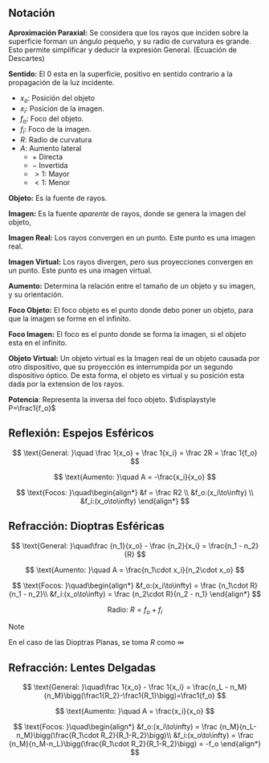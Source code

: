 ## Notación

**Aproximación Paraxial:** Se considera que los rayos que inciden sobre la superficie forman un ángulo pequeño, y su radio de curvatura es grande. Esto permite simplificar y deducir la expresión General. (Ecuación de Descartes)

**Sentido:** El $0$ esta en la superficie, positivo en sentido contrario a la propagación de la luz incidente.

- $x_o:$ Posición del objeto
- $x_i:$ Posición de la imagen.
- $f_o:$ Foco del objeto.
- $f_i:$ Foco de la imagen.
- $R:$ Radio de curvatura
- $A:$ Aumento lateral
	- $+$ Directa
	- $-$ Invertida
	- $>1:$ Mayor
	- $< 1:$ Menor

**Objeto:** Es la fuente de rayos.

**Imagen:** Es la fuente *aparente* de rayos, donde se genera la imagen del objeto,

**Imagen Real:** Los rayos convergen en un punto. Este punto es una imagen real.

**Imagen Virtual:** Los rayos divergen, pero sus proyecciones convergen en un punto. Este punto es una imagen virtual.

**Aumento:** Determina la relación entre el tamaño de un objeto y su imagen, y su orientación.

**Foco Objeto:** El foco objeto es el punto donde debo poner un objeto, para que la imagen se forme en el infinito.

**Foco Imagen:** El foco es el punto donde se forma la imagen, si el objeto esta en el infinito.

**Objeto Virtual:** Un objeto virtual es la Imagen real de un objeto causada por otro dispositivo, que su proyección es interrumpida por un segundo dispositivo óptico. De esta forma, el objeto es virtual y su posición esta dada por la extension de los rayos.

**Potencia**: Representa la inversa del foco objeto. $\displaystyle P=\frac1{f_o}$

## Reflexión: Espejos Esféricos

$$
\text{General: }\quad \frac 1{x_o} + \frac 1{x_i} = \frac 2R = \frac 1{f_o}
$$

$$
\text{Aumento: }\quad A = -\frac{x_i}{x_o}
$$

$$
\text{Focos: }\quad\begin{align*}
&f = \frac R2 \\
&f_o:(x_i\to\infty) \\
&f_i:(x_o\to\infty)
\end{align*}
$$

## Refracción: Dioptras Esféricas

$$
\text{General: }\quad\frac {n_1}{x_o} - \frac {n_2}{x_i} = \frac{n_1 - n_2}{R}
$$

$$
\text{Aumento: }\quad A = \frac{n_1\cdot x_i}{n_2\cdot x_o}
$$

$$
\text{Focos: }\quad\begin{align*}
&f_o:(x_i\to\infty) = \frac {n_1\cdot R}{n_1 - n_2}\\
&f_i:(x_o\to\infty) = \frac {n_2\cdot R}{n_2 - n_1}
\end{align*}
$$

$$
\text{Radio: }R = f_o + f_i
$$

> [!note]
> En el caso de las Dioptras Planas, se toma $R$ como $\infty$

## Refracción: Lentes Delgadas

$$
\text{General: }\quad\frac 1{x_o} - \frac 1{x_i} = \frac{n_L - n_M}{n_M}\bigg(\frac1{R_2}-\frac1{R_1}\bigg)=\frac1{f_o}
$$

$$
\text{Aumento: }\quad A = \frac{x_i}{x_o}
$$

$$
\text{Focos: }\quad\begin{align*}
&f_o:(x_i\to\infty) = \frac {n_M}{n_L-n_M}\bigg(\frac{R_1\cdot R_2}{R_1-R_2}\bigg)\\
&f_i:(x_o\to\infty) = \frac {n_M}{n_M-n_L}\bigg(\frac{R_1\cdot R_2}{R_1-R_2}\bigg) = -f_o
\end{align*}
$$

